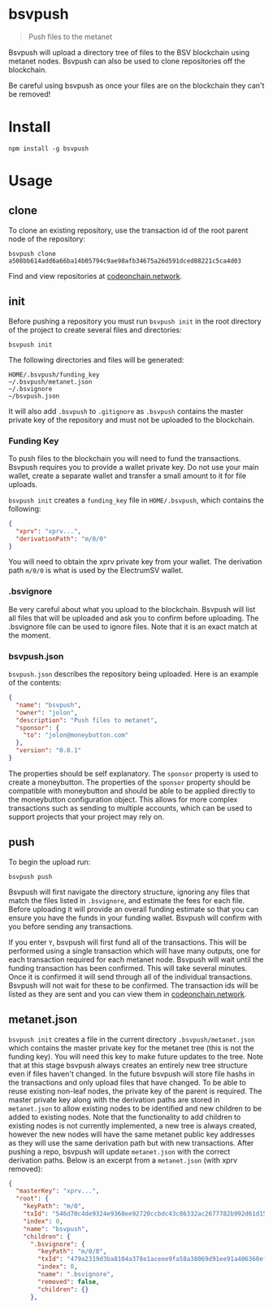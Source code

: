 # bsvpush
> Push files to the metanet

Bsvpush will upload a directory tree of files to the BSV blockchain using metanet nodes. Bsvpush can also be used to clone repositories off the blockchain.

Be careful using bsvpush as once your files are on the blockchain they can't be removed!

# Install

```
npm install -g bsvpush
```

# Usage

## clone
To clone an existing repository, use the transaction id of the root parent node of the repository:

```
bsvpush clone a508bb614add6a66ba14b05794c9ae98afb34675a26d591dced88221c5ca4d03
```

Find and view repositories at [codeonchain.network](https://codeonchain.network).

## init

Before pushing a repository you must run ```bsvpush init``` in the root directory of the project to create several files and directories:

```
bsvpush init
```

The following directories and files will be generated:

```
HOME/.bsvpush/funding_key
~/.bsvpush/metanet.json
~/.bsvignore
~/bsvpush.json
```

It will also add ```.bsvpush``` to ```.gitignore``` as ```.bsvpush``` contains the master private key of the repository and must not be uploaded to the blockchain.

### Funding Key

To push files to the blockchain you will need to fund the transactions. Bsvpush requires you to provide a wallet private key. Do not use your main wallet, create a separate wallet and transfer a small amount to it for file uploads.

```bsvpush init``` creates a ```funding_key``` file in ```HOME/.bsvpush```, which contains the following:

```json
{
  "xprv": "xprv...",
  "derivationPath": "m/0/0"
}
```

You will need to obtain the xprv private key from your wallet. The derivation path ```m/0/0``` is what is used by the ElectrumSV wallet.

### .bsvignore

Be very careful about what you upload to the blockchain. Bsvpush will list all files that will be uploaded and ask you to confirm before uploading. The .bsvignore file can be used to ignore files. Note that it is an exact match at the moment.

### bsvpush.json

```bsvpush.json``` describes the repository being uploaded. Here is an example of the contents:

```json
{
  "name": "bsvpush",
  "owner": "jolon",
  "description": "Push files to metanet",
  "sponsor": {
    "to": "jolon@moneybutton.com"
  },
  "version": "0.0.1"
}
```

The properties should be self explanatory. The ```sponsor``` property is used to create a moneybutton. The properties of the ```sponsor``` property should be compatible with moneybutton and should be able to be applied directly to the moneybutton configuration object. This allows for more complex transactions such as sending to multiple accounts, which can be used to support projects that your project may rely on.

## push

To begin the upload run:

```
bsvpush push
```

Bsvpush will first navigate the directory structure, ignoring any files that match the files listed in ```.bsvignore```, and estimate the fees for each file. Before uploading it will provide an overall funding estimate so that you can ensure you have the funds in your funding wallet. Bsvpush will confirm with you before sending any transactions.

If you enter ```Y```, bsvpush will first fund all of the transactions. This will be performed using a single transaction which will have many outputs, one for each transaction required for each metanet node. Bsvpush will wait until the funding transaction has been confirmed. This will take several minutes. Once it is confirmed it will send through all of the individual transactions. Bsvpush will not wait for these to be confirmed. The transaction ids will be listed as they are sent and you can view them in [codeonchain.network](https://codeonchain.network).

## metanet.json

```bsvpush init``` creates a file in the current directory ```.bsvpush/metanet.json``` which contains the master private key for the metanet tree (this is not the funding key). You will need this key to make future updates to the tree. Note that at this stage bsvpush always creates an entirely new tree structure even if files haven't changed. In the future bsvpush will store file hashs in the transactions and only upload files that have changed. To be able to reuse existing non-leaf nodes, the private key of the parent is required. The master private key along with the derivation paths are stored in ```metanet.json``` to allow existing nodes to be identified and new children to be added to existing nodes. Note that the functionality to add children to existing nodes is not currently implemented, a new tree is always created, however the new nodes will have the same metanet public key addresses as they will use the same derivation path but with new transactions. After pushing a repo, bsvpush will update ```metanet.json``` with the correct derivation paths. Below is an excerpt from a ```metanet.json``` (with xprv removed):

```json
{
  "masterKey": "xprv...",
  "root": {
    "keyPath": "m/0",
    "txId": "546d70c4de9324e9368ee92720ccbdc43c86332ac2677782b992d61d158bcfd0",
    "index": 0,
    "name": "bsvpush",
    "children": {
      ".bsvignore": {
        "keyPath": "m/0/0",
        "txId": "479a2319d3ba8104a378e1aceee9fa58a38069d91ee91a406360ef3d11a97838",
        "index": 0,
        "name": ".bsvignore",
        "removed": false,
        "children": {}
      },
```
